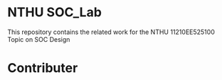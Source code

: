 # NTHU SOC_Lab
This repository contains the related work for the NTHU 11210EE525100 Topic on SOC Design

# Contributer
[*]: <[張育碩](https://github.com/SamChang03)> 
